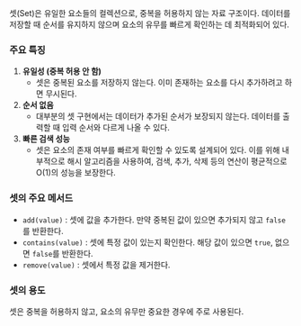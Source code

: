 셋(Set)은 유일한 요소들의 컬렉션으로, 중복을 허용하지 않는 자료 구조이다. 데이터를 저장할 때 순서를 유지하지 않으며 요소의 유무를 빠르게 확인하는 데 최적화되어 있다.
### 주요 특징

1. **유일성 (중복 허용 안 함)**
    - 셋은 중복된 요소를 저장하지 않는다. 이미 존재하는 요소를 다시 추가하려고 하면 무시된다.
2. **순서 없음**
    - 대부분의 셋 구현에서는 데이터가 추가된 순서가 보장되지 않는다. 데이터를 출력할 때 입력 순서와 다르게 나올 수 있다.
3. **빠른 검색 성능**
    - 셋은 요소의 존재 여부를 빠르게 확인할 수 있도록 설계되어 있다. 이를 위해 내부적으로 해시 알고리즘을 사용하여, 검색, 추가, 삭제 등의 연산이 평균적으로 O(1)의 성능을 보장한다.
### 셋의 주요 메서드
- `add(value)` : 셋에 값을 추가한다. 만약 중복된 값이 있으면 추가되지 않고 `false`를 반환한다.
- `contains(value)` : 셋에 특정 값이 있는지 확인한다. 해당 값이 있으면 `true`, 없으면 `false`를 반환한다.
- `remove(value)` : 셋에서 특정 값을 제거한다.
### 셋의 용도
셋은 중복을 허용하지 않고, 요소의 유무만 중요한 경우에 주로 사용된다.  

